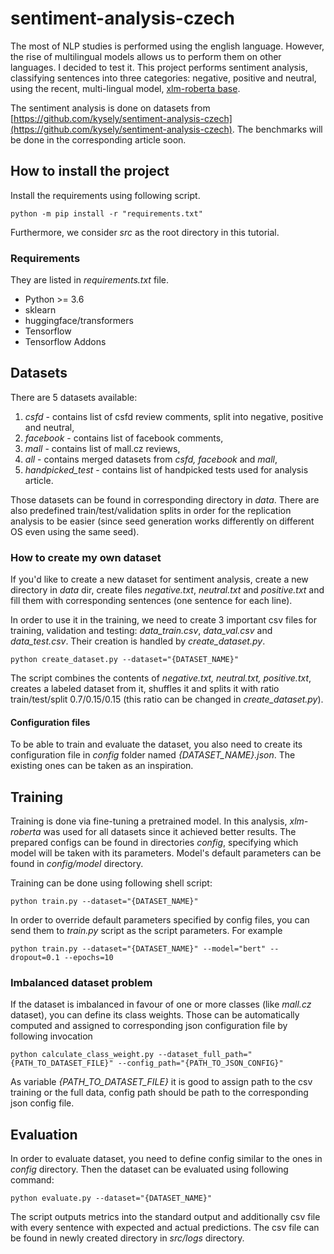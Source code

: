 # sentiment-analysis-czech
The most of NLP studies is performed using the english language. However, the rise of multilingual models allows us
to perform them on other languages. I decided to test it. This project performs sentiment analysis, classifying
sentences into three categories: negative, positive and neutral, using the recent, multi-lingual model, [xlm-roberta base](https://arxiv.org/pdf/1911.02116.pdf).

The sentiment analysis is done on datasets from [https://github.com/kysely/sentiment-analysis-czech](https://github.com/kysely/sentiment-analysis-czech). The
benchmarks will be done in the corresponding article soon.

## How to install the project
Install the requirements using following script.

```shell script
python -m pip install -r "requirements.txt"
```

Furthermore, we consider *src* as the root directory in this tutorial.

### Requirements
They are listed in *requirements.txt* file.

- Python >= 3.6
- sklearn
- huggingface/transformers
- Tensorflow
- Tensorflow Addons

## Datasets
There are 5 datasets available:
1. *csfd* - contains list of csfd review comments, split into negative, positive and neutral,
2. *facebook* - contains list of facebook comments,
3. *mall* - contains list of mall.cz reviews,
4. *all* - contains merged datasets from *csfd, facebook* and *mall*,
5. *handpicked_test* - contains list of handpicked tests used for analysis article.

Those datasets can be found in corresponding directory in *data*. There are also predefined train/test/validation splits in order
for the replication analysis to be easier (since seed generation works differently on different OS even using the same seed).

### How to create my own dataset
If you'd like to create a new dataset for sentiment analysis, create a new directory in *data* dir,
create files *negative.txt*, *neutral.txt* and *positive.txt* and fill them with corresponding sentences (one sentence for each line).

In order to use it in the training, we need to create 3 important csv files for training, validation and testing: *data_train.csv*,
*data_val.csv* and *data_test.csv*. Their creation is handled by *create_dataset.py*.

```shell script
python create_dataset.py --dataset="{DATASET_NAME}"
```

The script combines the contents of *negative.txt, neutral.txt, positive.txt*, creates a labeled dataset from it, shuffles it 
and splits it with ratio train/test/split 0.7/0.15/0.15 (this ratio can be changed in *create_dataset.py*).


#### Configuration files
To be able to train and evaluate the dataset, you also need to create its configuration file in *config* folder named
*{DATASET_NAME}.json*. The existing ones can be taken as an inspiration.

## Training
Training is done via fine-tuning a pretrained model. In this analysis, *xlm-roberta* was used for all datasets since it achieved better results.
The prepared configs can be found in directories *config*, specifying which model will be taken with its parameters. Model's
default parameters can be found in *config/model* directory.

Training can be done using following shell script:

```shell script
python train.py --dataset="{DATASET_NAME}"
```

In order to override default parameters specified by config files, you can send them to *train.py*
script as the script parameters. For example

```shell script
python train.py --dataset="{DATASET_NAME}" --model="bert" --dropout=0.1 --epochs=10
```

### Imbalanced dataset problem
If the dataset is imbalanced in favour of one or more classes (like *mall.cz* dataset), you can define its class weights.
Those can be automatically computed and assigned to corresponding json configuration file by following invocation

```shell script
python calculate_class_weight.py --dataset_full_path="{PATH_TO_DATASET_FILE}" --config_path="{PATH_TO_JSON_CONFIG}"
```

As variable *{PATH_TO_DATASET_FILE}* it is good to assign path to the csv training or the full data, config path should be
path to the corresponding json config file.

## Evaluation
In order to evaluate dataset, you need to define config similar to the ones in *config* directory.
Then the dataset can be evaluated using following command:

```shell script
python evaluate.py --dataset="{DATASET_NAME}"
```

The script outputs metrics into the standard output and additionally csv file with every sentence with expected and actual predictions. The
csv file can be found in newly created directory in *src/logs* directory.


